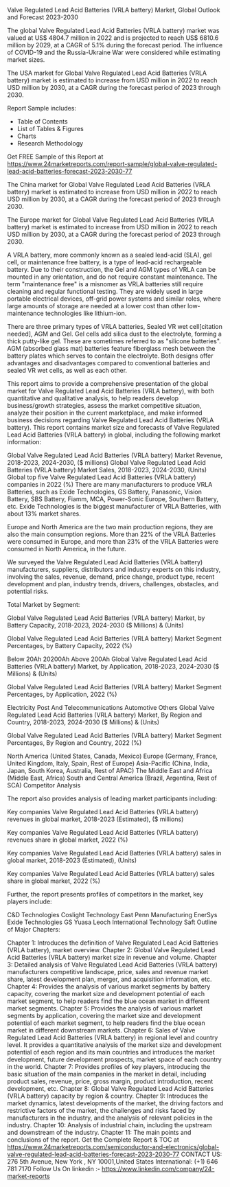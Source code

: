 Valve Regulated Lead Acid Batteries (VRLA battery) Market, Global Outlook and Forecast 2023-2030

The global Valve Regulated Lead Acid Batteries (VRLA battery) market was valued at US$ 4804.7 million in 2022 and is projected to reach US$ 6810.6 million by 2029, at a CAGR of 5.1% during the forecast period. The influence of COVID-19 and the Russia-Ukraine War were considered while estimating market sizes.

The USA market for Global Valve Regulated Lead Acid Batteries (VRLA battery) market is estimated to increase from USD million in 2022 to reach USD million by 2030, at a CAGR during the forecast period of 2023 through 2030.

Report Sample includes:
- Table of Contents
- List of Tables & Figures
- Charts
- Research Methodology

Get FREE Sample of this Report at https://www.24marketreports.com/report-sample/global-valve-regulated-lead-acid-batteries-forecast-2023-2030-77

The China market for Global Valve Regulated Lead Acid Batteries (VRLA battery) market is estimated to increase from USD million in 2022 to reach USD million by 2030, at a CAGR during the forecast period of 2023 through 2030.

The Europe market for Global Valve Regulated Lead Acid Batteries (VRLA battery) market is estimated to increase from USD million in 2022 to reach USD million by 2030, at a CAGR during the forecast period of 2023 through 2030.

A VRLA battery, more commonly known as a sealed lead-acid (SLA), gel cell, or maintenance free battery, is a type of lead-acid rechargeable battery. Due to their construction, the Gel and AGM types of VRLA can be mounted in any orientation, and do not require constant maintenance. The term "maintenance free" is a misnomer as VRLA batteries still require cleaning and regular functional testing. They are widely used in large portable electrical devices, off-grid power systems and similar roles, where large amounts of storage are needed at a lower cost than other low-maintenance technologies like lithium-ion.

There are three primary types of VRLA batteries, Sealed VR wet cell[citation needed], AGM and Gel. Gel cells add silica dust to the electrolyte, forming a thick putty-like gel. These are sometimes referred to as "silicone batteries". AGM (absorbed glass mat) batteries feature fiberglass mesh between the battery plates which serves to contain the electrolyte. Both designs offer advantages and disadvantages compared to conventional batteries and sealed VR wet cells, as well as each other.

This report aims to provide a comprehensive presentation of the global market for Valve Regulated Lead Acid Batteries (VRLA battery), with both quantitative and qualitative analysis, to help readers develop business/growth strategies, assess the market competitive situation, analyze their position in the current marketplace, and make informed business decisions regarding Valve Regulated Lead Acid Batteries (VRLA battery). This report contains market size and forecasts of Valve Regulated Lead Acid Batteries (VRLA battery) in global, including the following market information:

Global Valve Regulated Lead Acid Batteries (VRLA battery) Market Revenue, 2018-2023, 2024-2030, ($ millions)
Global Valve Regulated Lead Acid Batteries (VRLA battery) Market Sales, 2018-2023, 2024-2030, (Units)
Global top five Valve Regulated Lead Acid Batteries (VRLA battery) companies in 2022 (%)
There are many manufacturers to produce VRLA Batteries, such as Exide Technologies, GS Battery, Panasonic, Vision Battery, SBS Battery, Fiamm, MCA, Power-Sonic Europe, Southern Battery, etc. Exide Technologies is the biggest manufacturer of VRLA Batteries, with about 13% market shares.

Europe and North America are the two main production regions, they are also the main consumption regions. More than 22% of the VRLA Batteries were consumed in Europe, and more than 23% of the VRLA Batteries were consumed in North America, in the future.

We surveyed the Valve Regulated Lead Acid Batteries (VRLA battery) manufacturers, suppliers, distributors and industry experts on this industry, involving the sales, revenue, demand, price change, product type, recent development and plan, industry trends, drivers, challenges, obstacles, and potential risks.

Total Market by Segment:

Global Valve Regulated Lead Acid Batteries (VRLA battery) Market, by Battery Capacity, 2018-2023, 2024-2030 ($ Millions) & (Units)

Global Valve Regulated Lead Acid Batteries (VRLA battery) Market Segment Percentages, by Battery Capacity, 2022 (%)

Below 20Ah
20200Ah
Above 200Ah
Global Valve Regulated Lead Acid Batteries (VRLA battery) Market, by Application, 2018-2023, 2024-2030 ($ Millions) & (Units)

Global Valve Regulated Lead Acid Batteries (VRLA battery) Market Segment Percentages, by Application, 2022 (%)

Electricity
Post And Telecommunications
Automotive
Others
Global Valve Regulated Lead Acid Batteries (VRLA battery) Market, By Region and Country, 2018-2023, 2024-2030 ($ Millions) & (Units)

Global Valve Regulated Lead Acid Batteries (VRLA battery) Market Segment Percentages, By Region and Country, 2022 (%)

North America (United States, Canada, Mexico)
Europe (Germany, France, United Kingdom, Italy, Spain, Rest of Europe)
Asia-Pacific (China, India, Japan, South Korea, Australia, Rest of APAC)
The Middle East and Africa (Middle East, Africa)
South and Central America (Brazil, Argentina, Rest of SCA)
Competitor Analysis

The report also provides analysis of leading market participants including:

Key companies Valve Regulated Lead Acid Batteries (VRLA battery) revenues in global market, 2018-2023 (Estimated), ($ millions)

Key companies Valve Regulated Lead Acid Batteries (VRLA battery) revenues share in global market, 2022 (%)

Key companies Valve Regulated Lead Acid Batteries (VRLA battery) sales in global market, 2018-2023 (Estimated), (Units)

Key companies Valve Regulated Lead Acid Batteries (VRLA battery) sales share in global market, 2022 (%)

Further, the report presents profiles of competitors in the market, key players include:

C&D Technologies
Coslight Technology
East Penn Manufacturing
EnerSys
Exide Technologies
GS Yuasa
Leoch International Technology
Saft
Outline of Major Chapters:

Chapter 1: Introduces the definition of Valve Regulated Lead Acid Batteries (VRLA battery), market overview.
Chapter 2: Global Valve Regulated Lead Acid Batteries (VRLA battery) market size in revenue and volume.
Chapter 3: Detailed analysis of Valve Regulated Lead Acid Batteries (VRLA battery) manufacturers competitive landscape, price, sales and revenue market share, latest development plan, merger, and acquisition information, etc.
Chapter 4: Provides the analysis of various market segments by battery capacity, covering the market size and development potential of each market segment, to help readers find the blue ocean market in different market segments.
Chapter 5: Provides the analysis of various market segments by application, covering the market size and development potential of each market segment, to help readers find the blue ocean market in different downstream markets.
Chapter 6: Sales of Valve Regulated Lead Acid Batteries (VRLA battery) in regional level and country level. It provides a quantitative analysis of the market size and development potential of each region and its main countries and introduces the market development, future development prospects, market space of each country in the world.
Chapter 7: Provides profiles of key players, introducing the basic situation of the main companies in the market in detail, including product sales, revenue, price, gross margin, product introduction, recent development, etc.
Chapter 8: Global Valve Regulated Lead Acid Batteries (VRLA battery) capacity by region & country.
Chapter 9: Introduces the market dynamics, latest developments of the market, the driving factors and restrictive factors of the market, the challenges and risks faced by manufacturers in the industry, and the analysis of relevant policies in the industry.
Chapter 10: Analysis of industrial chain, including the upstream and downstream of the industry.
Chapter 11: The main points and conclusions of the report.
Get the Complete Report & TOC at https://www.24marketreports.com/semiconductor-and-electronics/global-valve-regulated-lead-acid-batteries-forecast-2023-2030-77
CONTACT US:
276 5th Avenue, New York , NY 10001,United States
International: (+1) 646 781 7170
Follow Us On linkedin :- https://www.linkedin.com/company/24-market-reports
